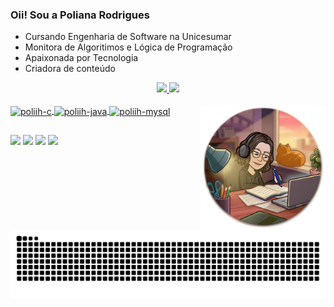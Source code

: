 ### Oii! Sou a Poliana Rodrigues


- Cursando Engenharia de Software na Unicesumar
- Monitora de Algoritimos e Lógica de Programação
- Apaixonada por Tecnologia
- Criadora de conteúdo
  

<div align="center">
  <a href="https://github.com/poliih">
  <img height="160em" src="https://github-readme-stats.vercel.app/api?username=poliih&show_icons=true&theme=dracula&include_all_commits=true&count_private=true"/>
  <img height="160em" src="https://github-readme-stats.vercel.app/api/top-langs/?username=poliih&layout=compact&langs_count=7&theme=dracula"/>
</div>

</div>  
 <div style="display: inline_block"><br>
  <img align="center" alt="poliih-c" height="50" width="60" src="https://cdn.jsdelivr.net/gh/devicons/devicon/icons/c/c-original.svg" />
  <img align="center" alt="poliih-java" height="50" width="60" src="https://cdn.jsdelivr.net/gh/devicons/devicon/icons/java/java-original-wordmark.svg" />
  <img align="center" alt="poliih-mysql" height="50" width="60" src="https://cdn.jsdelivr.net/gh/devicons/devicon/icons/mysql/mysql-plain-wordmark.svg" />
 <img align='right' src="https://github.com/Poliih/Poliih/blob/main/studying.png" heigth="200" width="200">
</div>
  
##

  <a href="https://www.instagram.com/poliih.rodrigues/" target="_blank"><img src="https://img.shields.io/badge/-Instagram-%23E4405F?style=for-the-badge&logo=instagram&logoColor=white" target="_blank"></a>
  <a href="https://www.linkedin.com/in/poliana-rodrigues-da-silva-96904120a/" target="_blank"><img src="https://img.shields.io/badge/-LinkedIn-%230077B5?style=for-the-badge&logo=linkedin&logoColor=white" target="_blank"></a> 
  <a href = "mailto:polianarodriguesds@gmail.com"><img src="https://img.shields.io/badge/-Gmail-%23333?style=for-the-badge&logo=gmail&logoColor=white" target="_blank"></a>
  <a href="https://www.tiktok.com/@bolhanerd_" target="_blank"><img src="https://img.shields.io/badge/TikTok-000000?style=for-the-badge&logo=tiktok&logoColor=white" target="_blank"></a>
  
  
   ![Snake animation](https://github.com/poliih/poliih/blob/output/github-contribution-grid-snake.svg)
